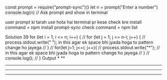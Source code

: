 const prompt = require("prompt-sync")() 
let n = prompt("Enter a number")
console.log(n)
// Ask prompt and show in terminal

user prompt ki tarah use hota hai terminal pr
kese check kre 
install command = npm install prompt-sync
check command  = npm list


Solution 39
for (let i = 1; i <= n; i++) {
//     for (let j = 1; j <= n-i; j++) {
//       process.stdout.write(" "); in this agar ek space bhi jyada hoga to pattern change ho jayega
//     } 
//     for(let j=1; j<=i; j++){
//       process.stdout.write("*"); // in this agar ek space bhi jyada hoga to pattern change ho jayega
//     }
//   console.log();
//   }
Output
    *
   **
  ***
 ****
*****

